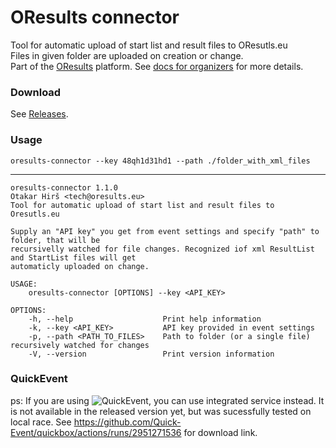 # OResults connector
Tool for automatic upload of start list and result files to OResutls.eu  
Files in given folder are uploaded on creation or change.  
Part of the [OResults](https://oresults.eu) platform. See [docs for organizers](https://docs.oresults.eu) for more details.

### Download 
See [Releases](https://github.com/oresults/oresults-connector/releases).

### Usage
`oresults-connector --key 48qh1d31hd1 --path ./folder_with_xml_files`

---
```
oresults-connector 1.1.0
Otakar Hirš <tech@oresults.eu>
Tool for automatic upload of start list and result files to Oresutls.eu

Supply an "API key" you get from event settings and specify "path" to folder, that will be
recursivelly watched for file changes. Recognized iof xml ResultList and StartList files will get
automaticly uploaded on change.

USAGE:
    oresults-connector [OPTIONS] --key <API_KEY>

OPTIONS:
    -h, --help                    Print help information
    -k, --key <API_KEY>           API key provided in event settings
    -p, --path <PATH_TO_FILES>    Path to folder (or a single file) recursively watched for changes
    -V, --version                 Print version information
```

### QuickEvent
ps: If you are using ![QuickEvent](https://github.com/Quick-Event/quickbox), you can use integrated service instead. It is not available in the released version yet, but was sucessfully tested on local race. See https://github.com/Quick-Event/quickbox/actions/runs/2951271536 for download link.
